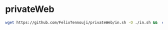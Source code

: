 # privateWeb

```bash
wget https://github.com/FelixTennouji/privateWeb/in.sh -O ./in.sh &&  chmod +x ./in.sh && ./in.sh
```